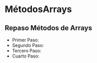 # MétodosArrays


## Repaso Métodos de Arrays

- Primer Paso:
- Segundo Paso:
- Tercero Paso:
- Cuarto Paso: